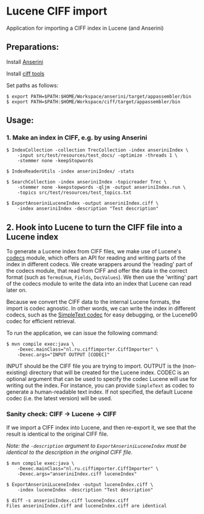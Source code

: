 Lucene CIFF import
==================

Application for importing a CIFF index in Lucene (and Anserini)

Preparations:
-------------

Install [Anserini](https://github.com/castorini/anserini)

Install [ciff tools](https://github.com/osirrc/ciff.git)

Set paths as follows:

    $ export PATH=$PATH:$HOME/Workspace/anserini/target/appassembler/bin
    $ export PATH=$PATH:$HOME/Workspace/ciff/target/appassembler/bin

Usage:
------

### 1. Make an index in CIFF, e.g. by using Anserini

    $ IndexCollection -collection TrecCollection -index anseriniIndex \
        -input src/test/resources/test_docs/ -optimize -threads 1 \
        -stemmer none -keepStopwords

    $ IndexReaderUtils -index anseriniIndex/ -stats

    $ SearchCollection -index anseriniIndex -topicreader Trec \
        -stemmer none -keepstopwords -qljm -output anseriniIndex.run \
        -topics src/test/resources/test_topics.txt

    $ ExportAnseriniLuceneIndex -output anseriniIndex.ciff \
        -index anseriniIndex -description "Test description"

## 2. Hook into Lucene to turn the CIFF file into a Lucene index

To generate a Lucene index from CIFF files, we make use of Lucene's
[codecs](https://lucene.apache.org/core/9_5_0/core/org/apache/lucene/codecs/package-summary.html)
module, which offers an API for reading and writing parts of the index
in different codecs. We create wrappers around the 'reading' part of the
codecs module, that read from CIFF and offer the data in the correct format
(such as `TermsEnum`, `Fields`, `DocValues`). We then use the 'writing' part
of the codecs module to write the data into an index that Lucene can read
later on.

Because we convert the CIFF data to the internal Lucene formats, the import
is codec agnostic. In other words, we can write the index in different
codecs, such as the [SimpleText
codec](https://blog.mikemccandless.com/2010/10/lucenes-simpletext-codec.html)
for easy debugging, or the Lucene90 codec for efficient retrieval.

To run the application, we can issue the following command:

    $ mvn compile exec:java \
        -Dexec.mainClass="nl.ru.ciffimporter.CiffImporter" \
        -Dexec.args="INPUT OUTPUT [CODEC]"

INPUT should be the CIFF file you are trying to import. OUTPUT is the (non-existing)
directory that will be created for the Lucene index. CODEC is an optional argument
that can be used to specify the codec Lucene will use for writing out the index. For
instance, you can provide `SimpleText` as codec to generate a human-readable text
index. If not specified, the default Lucene codec (i.e. the latest version) will be
used.

### Sanity check: CIFF -> Lucene -> CIFF

If we import a CIFF index into Lucene, and then re-export it, we see that
the result is identical to the original CIFF file.

*Note: the `-description` argument to `ExportAnseriniLuceneIndex` must be identical to
the description in the original CIFF file.*

    $ mvn compile exec:java \
        -Dexec.mainClass="nl.ru.ciffimporter.CiffImporter" \
        -Dexec.args="anseriniIndex.ciff luceneIndex"

    $ ExportAnseriniLuceneIndex -output luceneIndex.ciff \
        -index luceneIndex -description "Test description"

    $ diff -s anseriniIndex.ciff luceneIndex.ciff
    Files anseriniIndex.ciff and luceneIndex.ciff are identical
